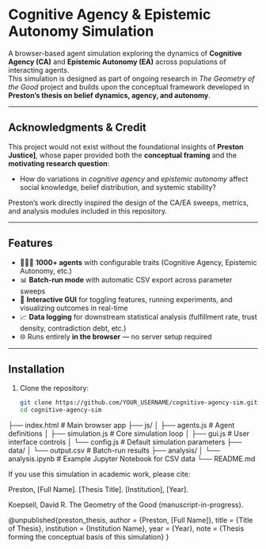 # Cognitive Agency & Epistemic Autonomy Simulation  

A browser-based agent simulation exploring the dynamics of **Cognitive Agency (CA)** and **Epistemic Autonomy (EA)** across populations of interacting agents.  
This simulation is designed as part of ongoing research in *The Geometry of the Good* project and builds upon the conceptual framework developed in **Preston’s thesis on belief dynamics, agency, and autonomy**.  

---

## Acknowledgments & Credit  

This project would not exist without the foundational insights of **Preston Justice]**, whose paper provided both the **conceptual framing** and the **motivating research question**:  

- How do variations in *cognitive agency* and *epistemic autonomy* affect social knowledge, belief distribution, and systemic stability?  

Preston’s work directly inspired the design of the CA/EA sweeps, metrics, and analysis modules included in this repository.  

---

## Features  

- 🧑‍🤝‍🧑 **1000+ agents** with configurable traits (Cognitive Agency, Epistemic Autonomy, etc.)  
- 📊 **Batch-run mode** with automatic CSV export across parameter sweeps  
- 🔄 **Interactive GUI** for toggling features, running experiments, and visualizing outcomes in real-time  
- 📈 **Data logging** for downstream statistical analysis (fulfillment rate, trust density, contradiction debt, etc.)  
- 🌐 Runs entirely **in the browser** — no server setup required  

---

## Installation  

1. Clone the repository:  

   ```bash
   git clone https://github.com/YOUR_USERNAME/cognitive-agency-sim.git
   cd cognitive-agency-sim
├── index.html           # Main browser app
├── js/
│   ├── agents.js        # Agent definitions
│   ├── simulation.js    # Core simulation loop
│   ├── gui.js           # User interface controls
│   └── config.js        # Default simulation parameters
├── data/
│   └── output.csv       # Batch-run results
├── analysis/
│   └── analysis.ipynb   # Example Jupyter Notebook for CSV data
└── README.md

If you use this simulation in academic work, please cite:

Preston, [Full Name]. [Thesis Title]. [Institution], [Year].

Koepsell, David R. The Geometry of the Good (manuscript-in-progress).

@unpublished{preston_thesis,
  author = {Preston, [Full Name]},
  title = {Title of Thesis},
  institution = {Institution Name},
  year = {Year},
  note = {Thesis forming the conceptual basis of this simulation}
}
